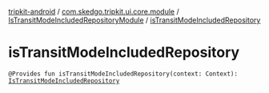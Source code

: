 [tripkit-android](../../index.md) / [com.skedgo.tripkit.ui.core.module](../index.md) / [IsTransitModeIncludedRepositoryModule](index.md) / [isTransitModeIncludedRepository](./is-transit-mode-included-repository.md)

# isTransitModeIncludedRepository

`@Provides fun isTransitModeIncludedRepository(context: Context): `[`IsTransitModeIncludedRepository`](../../com.skedgo.tripkit.ui.core.modeprefs/-is-transit-mode-included-repository/index.md)